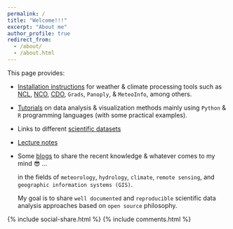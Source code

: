 ```yaml
---
permalink: /
title: "Welcome!!!"
excerpt: "About me"
author_profile: true
redirect_from: 
  - /about/
  - /about.html
---
```

This page provides: 

- [Installation instructions](https://yonsci.github.io/yon_academic//portfolio/) for weather & climate processing tools such as [NCL](https://yonsci.github.io/yon_academic//portfolio/portfolio-9/), [NCO](https://yonsci.github.io/yon_academic//portfolio/portfolio-9/), [CDO](https://yonsci.github.io/yon_academic//portfolio/portfolio-9/), `Grads`, `Panoply`, & `MeteoInfo`, among others.
- [Tutorials](https://yonsci.github.io/yon_academic//portfolio/) on data analysis & visualization methods mainly using `Python` & `R` programming languages (with some practical examples).
- Links to different [scientific datasets](https://yonsci.github.io/yon_academic//datasets/)
- [Lecture notes](https://yonsci.github.io/yon_academic//teaching/) 
- Some [blogs](https://yonsci.github.io/yon_academic//year-archive/) to share the recent knowledge & whatever comes to my mind 😎 ...
       
  in the fields of `meteorology`, `hydrology`, `climate`, `remote sensing`, and `geographic information systems (GIS)`. 
  
  My goal is to share `well documented` and `reproducible` scientific data analysis approaches based on `open source` philosophy. 
  
<meta  property="fb:app_id"  content="335040264869443"  />
<meta  property="og:url"  content="https://yonsci.github.io/yon_academic/"  />
<meta  property="og:image"  content="https://yonsci.github.io/yon_academic//images/yon.jpeg"  />

{% include social-share.html %}
{% include comments.html %}
